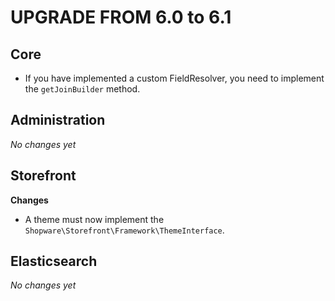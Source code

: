 UPGRADE FROM 6.0 to 6.1
=======================

Core
----

* If you have implemented a custom FieldResolver, you need to implement the `getJoinBuilder` method.

Administration
--------------

*No changes yet*

Storefront
----------

**Changes**

* A theme must now implement the `Shopware\Storefront\Framework\ThemeInterface`.

Elasticsearch
-------------

*No changes yet*
